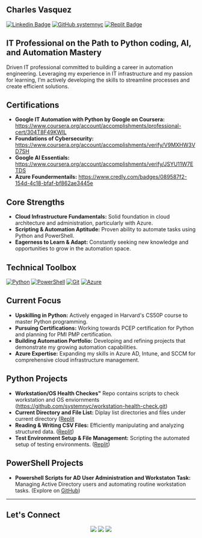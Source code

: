 ## **Charles Vasquez**

[![Linkedin Badge](https://img.shields.io/badge/-CharlesVasquez-blue?style=flat-square&logo=Linkedin&logoColor=white&link=https://www.linkedin.com/in/charlesvasquez-nyc/)](https://www.linkedin.com/in/charlesvasquez-nyc/) [![GitHub systemnyc](https://img.shields.io/github/followers/systemnyc?label=follow&style=social)](https://github.com/systemnyc) [![Replit Badge](https://img.shields.io/badge/-@cvasquez39-768692?style=flat-square&logo=Replit&logoColor=white&link=https://replit.com/@cvasquez39)](https://replit.com/@cvasquez39)



## **IT Professional on the Path to Python coding, AI, and Automation Mastery**

Driven IT professional committed to building a career in automation engineering. Leveraging my experience in IT infrastructure and my passion for learning, I'm actively developing the skills to streamline processes and create efficient solutions.


## **Certifications**
- **Google IT Automation with Python by Google on Coursera:** https://www.coursera.org/account/accomplishments/professional-cert/304T8F49KWIL
- **Foundations of Cybersecurity:** https://www.coursera.org/account/accomplishments/verify/V9MXHW3VD7SH
- **Google AI Essentials:** https://www.coursera.org/account/accomplishments/verify/JSYU11W7ETDS
- **Azure Foundermentails:** https://www.credly.com/badges/089587f2-154d-4c18-bfaf-bf862ae3445e

## **Core Strengths**

- **Cloud Infrastructure Fundamentals:** Solid foundation in cloud architecture and administration, particularly with Azure.
- **Scripting & Automation Aptitude:** Proven ability to automate tasks using Python and PowerShell.
- **Eagerness to Learn & Adapt:** Constantly seeking new knowledge and opportunities to grow in the automation space.

## **Technical Toolbox**

[![Python](https://img.shields.io/badge/-Python-3776AB?style=flat-square&logo=python&logoColor=white)](https://www.python.org/)
[![PowerShell](https://img.shields.io/badge/-PowerShell-5391FE?style=flat-square&logo=powershell&logoColor=white)](https://docs.microsoft.com/en-us/powershell/)
[![Git](https://img.shields.io/badge/-Git-F05032?style=flat-square&logo=git&logoColor=white)](https://git-scm.com/)
[![Azure](https://img.shields.io/badge/Azure-0089D6?style=flat-square&logo=microsoft-azure&logoColor=white)](https://azure.microsoft.com/en-us/)


## **Current Focus**

- **Upskilling in Python:** Actively engaged in Harvard's CS50P course to master Python programming.
- **Pursuing Certifications:** Working towards PCEP certification for Python and planning for PMI PMP certification.
- **Building Automation Portfolio:** Developing and refining projects that demonstrate my growing automation capabilities.
- **Azure Expertise:** Expanding my skills in Azure AD, Intune, and SCCM for comprehensive cloud infrastructure management.

## **Python Projects**
- **Workstation/OS Health Checkes"** Repo contains scripts to check workstation and OS enviornments (https://github.com/systemnyc/workstation-health-check.git)
- **Current Directory and File List:** Diplay list directories and files under current directory ([Replit](https://replit.com/@cvasquez39/basic-directory-listing?v=1)
- **Reading & Writing CSV Files:** Efficiently manipulating and analyzing structured data. ([Replit](https://replit.com/@cvasquez39/Reading-and-Writing-CSV-with-Dictionaries))
- **Test Environment Setup & File Management:** Scripting the automated setup of testing environments. ([Replit](https://replit.com/@cvasquez39/File-Mover#main.py)) 

## **PowerShell Projects**
- **Powershell Scripts for AD User Administration and Workstaton Task:** Managing Active Directory users and automating routine workstation tasks. (Explore on [GitHub](https://github.com/systemnyc/PowerShell/tree/master))

---
## **Let's Connect**

<div align="center"> 
  <a href="https://www.linkedin.com/in/charlesvasquez-nyc/" target="_blank"><img src="https://img.shields.io/badge/-LinkedIn-0077B5?style=for-the-badge&logo=linkedin&logoColor=white" /></a>
  <a href="https://replit.com/@cvasquez39" target="_blank"><img src="https://img.shields.io/badge/-Replit-768692?style=for-the-badge&logo=replit&logoColor=white" /></a>
  <a href="https://x.com/system_nyc" target="_blank"><img src="https://img.shields.io/badge/-Twitter-1DA1F2?style=for-the-badge&logo=twitter&logoColor=white" /></a> 
</div>
